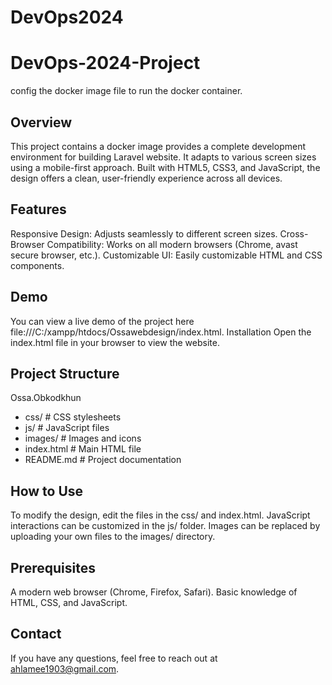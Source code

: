 # DevOps2024
# DevOps-2024-Project
config the docker image file to run the docker container.

## Overview
This project contains a docker image provides a complete development environment for building Laravel website. It adapts to various screen sizes using a mobile-first approach. Built with HTML5, CSS3, and JavaScript, the design offers a clean, user-friendly experience across all devices.

## Features
Responsive Design: Adjusts seamlessly to different screen sizes.
Cross-Browser Compatibility: Works on all modern browsers (Chrome, avast secure browser, etc.).
Customizable UI: Easily customizable HTML and CSS components.

## Demo
You can view a live demo of the project here file:///C:/xampp/htdocs/Ossawebdesign/index.html.
Installation
Open the index.html file in your browser to view the website.

## Project Structure
Ossa.Obkodkhun
- css/               # CSS stylesheets
- js/                # JavaScript files
- images/            # Images and icons
- index.html         # Main HTML file
- README.md          # Project documentation

## How to Use
To modify the design, edit the files in the css/ and index.html.
JavaScript interactions can be customized in the js/ folder.
Images can be replaced by uploading your own files to the images/ directory.

## Prerequisites
A modern web browser (Chrome, Firefox, Safari).
Basic knowledge of HTML, CSS, and JavaScript.

## Contact
If you have any questions, feel free to reach out at ahlamee1903@gmail.com.
